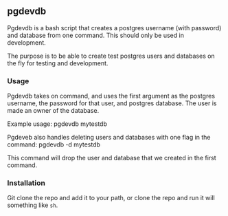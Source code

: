 ## pgdevdb

Pgdevdb is a bash script that creates a postgres username (with password) and database
from one command. This should only be used in development.

The purpose is to be able to create test postgres users and databases on the fly for
testing and development.

### Usage

Pgdevdb takes on command, and uses the first argument as the postgres username, the password
for that user, and postgres database. The user is made an owner of the database.

Example usage:
    pgdevdb mytestdb

Pgdeveb also handles deleting users and databases with one flag in the command:
    pgdevdb -d mytestdb

This command will drop the user and database that we created in the first command.

### Installation

Git clone the repo and add it to your path, or clone the repo and run it will something like `sh`.
